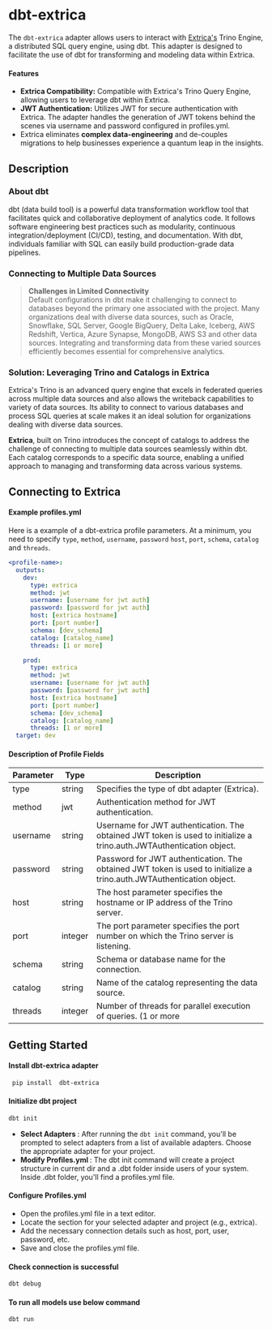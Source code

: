 
  
# dbt-extrica

The ```dbt-extrica``` adapter allows users to interact with [Extrica's](https://www.extrica.ai)
Trino Engine, a distributed SQL query engine, using dbt. 
This adapter is designed to facilitate the use of dbt for transforming and modeling data within Extrica.
#### Features
- **Extrica Compatibility:** Compatible with Extrica's Trino Query Engine, allowing users to leverage dbt within Extrica.
- **JWT Authentication:** Utilizes JWT for secure authentication with Extrica. The adapter handles the generation of JWT tokens behind the scenes via username and password configured in profiles.yml.
- Extrica eliminates **complex data-engineering** and de-couples migrations to help businesses experience a quantum leap in the insights. 

## Description 
### About dbt
dbt (data build tool) is a powerful data transformation workflow tool that facilitates quick and collaborative deployment of analytics code. It follows software engineering best practices such as modularity, continuous integration/deployment (CI/CD), testing, and documentation. With dbt, individuals familiar with SQL can easily build production-grade data pipelines.

### Connecting to Multiple Data Sources
> <b> Challenges in Limited Connectivity </b> <br>
> Default configurations in dbt make it challenging to connect to databases beyond the primary one associated with the project.
> Many organizations deal with diverse data sources, such as Oracle, Snowflake, SQL Server, Google BigQuery, Delta Lake, Iceberg, AWS Redshift, Vertica, Azure Synapse, MongoDB, AWS S3 and other data sources.
> Integrating and transforming data from these varied sources efficiently becomes essential for comprehensive analytics.

### Solution: Leveraging Trino and Catalogs in Extrica
Extrica's Trino is an advanced query engine that excels in federated queries across multiple data sources and also allows the writeback capabilities to variety of data sources. 
Its ability to connect to various databases and process SQL queries at scale makes it an ideal solution for organizations dealing with diverse data sources.

<b>Extrica</b>, built on Trino introduces the concept of catalogs to address the challenge of connecting to multiple data sources seamlessly within dbt.
Each catalog corresponds to a specific data source, enabling a unified approach to managing and transforming data across various systems.

## Connecting to Extrica

#### Example profiles.yml 
Here is a  example of a dbt-extrica profile parameters. At a minimum, you need to specify `type`, `method`, `username`, `password` `host`, `port`, `schema`, `catalog` and `threads`.
<File name='~/.dbt/profiles.yml'>

```yaml
<profile-name>:
  outputs:
    dev:
      type: extrica
      method: jwt 
      username: [username for jwt auth]
      password: [password for jwt auth]  
      host: [extrica hostname]
      port: [port number]
      schema: [dev_schema]
      catalog: [catalog_name]
      threads: [1 or more]

    prod:
      type: extrica
      method: jwt 
      username: [username for jwt auth]
      password: [password for jwt auth]  
      host: [extrica hostname]
      port: [port number]
      schema: [dev_schema]
      catalog: [catalog_name]
      threads: [1 or more]
  target: dev

```
</File>

#### Description of Profile Fields

| Parameter  | Type     | Description                              |
|------------|----------|------------------------------------------|
| type       | string  | Specifies the type of dbt adapter (Extrica). |
| method     | jwt      | Authentication method for JWT authentication. |
| username   | string   | Username for JWT authentication. The obtained JWT token is used to initialize a trino.auth.JWTAuthentication object.      |
| password   | string   | Password for JWT authentication. The obtained JWT token is used to initialize a trino.auth.JWTAuthentication object.      |
| host       | string   | The host parameter specifies the hostname or IP address of the Trino server.           |
| port       | integer  | The port parameter specifies the port number on which the Trino server is listening.        |
| schema     | string   | Schema or database name for the connection. |
| catalog    | string   | Name of the catalog representing the data source. |
| threads    | integer  | Number of threads for parallel execution of queries. (1 or more |

## Getting Started
#### Install dbt-extrica adapter

```sh
 pip install  dbt-extrica
```
#### Initialize dbt project 
```sh
dbt init
```
* <b> Select Adapters </b> : After running the `dbt init` command, you'll be prompted to select adapters from a list of available adapters. Choose the appropriate adapter for your project.
* <b> Modify Profiles.yml </b> : The dbt init command will create a project structure in current dir and a .dbt folder inside users of your system. Inside .dbt folder, you'll find a profiles.yml file.

#### Configure Profiles.yml
* Open the profiles.yml file in a text editor.
* Locate the section for your selected adapter and project (e.g., extrica).
* Add the necessary connection details such as host, port, user, password, etc.
* Save and close the profiles.yml file.
#### Check connection is successful 
```sh
dbt debug
```
#### To run all models use below command
```sh
dbt run
```
